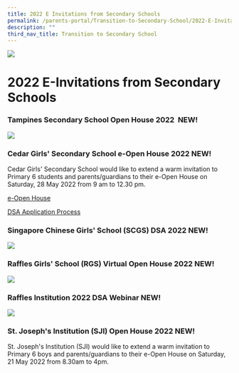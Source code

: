```yaml
---
title: 2022 E Invitations from Secondary Schools
permalink: /parents-portal/Transition-to-Secondary-School/2022-E-Invitations-from-Secondary-Schools/
description: ""
third_nav_title: Transition to Secondary School
---
```

![](/images/banner.gif)

2022 E-Invitations from Secondary Schools
=========================================
### Tampines Secondary School Open House 2022  NEW!

![](/images/Tampines%20Secondary%20School%20Open%20House%202022.jpeg)


### Cedar Girls' Secondary School e-Open House 2022 NEW!


Cedar Girls' Secondary School would like to extend a warm invitation to Primary 6 students and parents/guardians to their e-Open House on Saturday, 28 May 2022 from 9 am to 12.30 pm.

[e-Open House](https://sites.google.com/moe.edu.sg/cedar-open-house-2022)

[DSA Application Process](https://cedargirlssec.moe.edu.sg/admissions/direct-school-admission-to-year-1-in-2023)


### Singapore Chinese Girls' School (SCGS) DSA 2022 NEW!

![](/images/SCGS%20DSA.png)

### Raffles Girls' School (RGS) Virtual Open House 2022 NEW!

![](/images/RGS%20Virtual%20Open%20House%202022.png)


### Raffles Institution 2022 DSA Webinar NEW!

![](/images/RI%20DSA%20Sec%20Webinar.png)


### St. Joseph's Institution (SJI) Open House 2022 NEW!

St. Joseph's Institution (SJI) would like to extend a warm invitation to Primary 6 boys and parents/guardians to their e-Open House on Saturday, 21 May 2022 from 8.30am to 4pm.